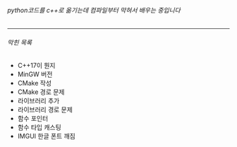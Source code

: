 ###### python코드를 c++로 옮기는데 컴파일부터 막혀서 배우는 중입니다
---
###### 막힌 목록
+ C++17이 뭔지
+ MinGW 버전
+ CMake 작성
+ CMake 경로 문제
+ 라이브러리 추가
+ 라이브러리 경로 문제
+ 함수 포인터
+ 함수 타입 캐스팅
+ IMGUI 한글 폰트 깨짐
